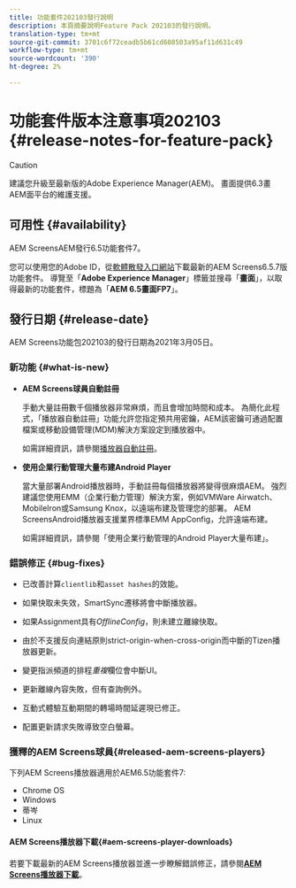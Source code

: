```yaml
---
title: 功能套件202103發行說明
description: 本頁摘要說明Feature Pack 202103的發行說明。
translation-type: tm+mt
source-git-commit: 3701c6f72ceadb5b61cd608503a95af11d631c49
workflow-type: tm+mt
source-wordcount: '390'
ht-degree: 2%

---
```



# 功能套件版本注意事項202103 {#release-notes-for-feature-pack}

>[!CAUTION]
>建議您升級至最新版的Adobe Experience Manager(AEM)。 畫面提供6.3畫AEM面平台的維護支援。

## 可用性 {#availability}

AEM ScreensAEM發行6.5功能套件7。

您可以使用您的Adobe ID，從[軟體散發入口網站](https://experience.adobe.com/#/downloads/content/software-distribution/en/aem.html)下載最新的AEM Screens6.5.7版功能套件。 導覽至「**Adobe Experience Manager**」標籤並搜尋「**畫面**」，以取得最新的功能套件，標題為「**AEM 6.5畫面FP7**」。

## 發行日期 {#release-date}

AEM Screens功能包202103的發行日期為2021年3月05日。

### 新功能 {#what-is-new}

* **AEM Screens球員自動註冊**

   手動大量註冊數千個播放器非常麻煩，而且會增加時間和成本。 為簡化此程式，「播放器自動註冊」功能允許您指定預共用密鑰，AEM該密鑰可通過配置檔案或移動設備管理(MDM)解決方案設定到播放器中。

   如需詳細資訊，請參閱[播放器自動註冊](/help/user-guide/auto-registration-players.md)。


* **使用企業行動管理大量布建Android Player**

   當大量部署Android播放器時，手動註冊每個播放器將變得很麻煩AEM。 強烈建議您使用EMM（企業行動力管理）解決方案，例如VMWare Airwatch、MobileIron或Samsung Knox，以遠端布建及管理您的部署。 AEM ScreensAndroid播放器支援業界標準EMM AppConfig，允許遠端布建。

   如需詳細資訊，請參閱「使用企業行動管理的Android Player大量布建」。[](/help/user-guide/using-emm-bulkprovision-android-player.md)


### 錯誤修正 {#bug-fixes}

* 已改善計算`clientlib`和`asset hashes`的效能。

* 如果快取未失效，SmartSync遷移將會中斷播放器。

* 如果Assignment具有&#x200B;*OfflineConfig*，則未建立離線快取。

* 由於不支援反向連結原則strict-origin-when-cross-origin而中斷的Tizen播放器更新。

* 變更指派頻道的排程&#x200B;*重複*&#x200B;欄位會中斷UI。

* 更新離線內容失敗，但有查詢例外。

* 互動式體驗互動期間的轉場時間延遲現已修正。

* 配置更新請求失敗導致空白螢幕。

### 獲釋的AEM Screens球員{#released-aem-screens-players}

下列AEM Screens播放器適用於AEM6.5功能套件7:

* Chrome OS
* Windows
* 蒂岑
* Linux

#### AEM Screens播放器下載{#aem-screens-player-downloads}

若要下載最新的AEM Screens播放器並進一步瞭解錯誤修正，請參閱&#x200B;**[AEM Screens播放器下載](https://download.macromedia.com/screens/index.html)**。
